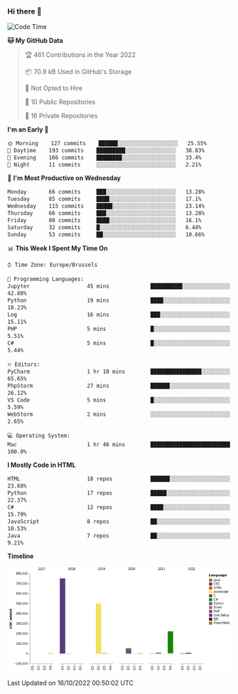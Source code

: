 ### Hi there 👋

<!--START_SECTION:waka-->
![Code Time](http://img.shields.io/badge/Code%20Time-1%2C127%20hrs%2045%20mins-blue)

**🐱 My GitHub Data** 

> 🏆 461 Contributions in the Year 2022
 > 
> 📦 70.9 kB Used in GitHub's Storage 
 > 
> 🚫 Not Opted to Hire
 > 
> 📜 10 Public Repositories 
 > 
> 🔑 16 Private Repositories  
 > 
**I'm an Early 🐤** 

```text
🌞 Morning    127 commits    ██████░░░░░░░░░░░░░░░░░░░   25.55% 
🌆 Daytime    193 commits    █████████░░░░░░░░░░░░░░░░   38.83% 
🌃 Evening    166 commits    ████████░░░░░░░░░░░░░░░░░   33.4% 
🌙 Night      11 commits     ░░░░░░░░░░░░░░░░░░░░░░░░░   2.21%

```
📅 **I'm Most Productive on Wednesday** 

```text
Monday       66 commits     ███░░░░░░░░░░░░░░░░░░░░░░   13.28% 
Tuesday      85 commits     ████░░░░░░░░░░░░░░░░░░░░░   17.1% 
Wednesday    115 commits    █████░░░░░░░░░░░░░░░░░░░░   23.14% 
Thursday     66 commits     ███░░░░░░░░░░░░░░░░░░░░░░   13.28% 
Friday       80 commits     ████░░░░░░░░░░░░░░░░░░░░░   16.1% 
Saturday     32 commits     █░░░░░░░░░░░░░░░░░░░░░░░░   6.44% 
Sunday       53 commits     ██░░░░░░░░░░░░░░░░░░░░░░░   10.66%

```


📊 **This Week I Spent My Time On** 

```text
⌚︎ Time Zone: Europe/Brussels

💬 Programming Languages: 
Jupyter                  45 mins             ██████████░░░░░░░░░░░░░░░   42.88% 
Python                   19 mins             ████░░░░░░░░░░░░░░░░░░░░░   18.23% 
Log                      16 mins             ███░░░░░░░░░░░░░░░░░░░░░░   15.11% 
PHP                      5 mins              █░░░░░░░░░░░░░░░░░░░░░░░░   5.51% 
C#                       5 mins              █░░░░░░░░░░░░░░░░░░░░░░░░   5.44%

🔥 Editors: 
PyCharm                  1 hr 10 mins        ████████████████░░░░░░░░░   65.65% 
PhpStorm                 27 mins             ██████░░░░░░░░░░░░░░░░░░░   26.12% 
VS Code                  5 mins              █░░░░░░░░░░░░░░░░░░░░░░░░   5.59% 
WebStorm                 2 mins              ░░░░░░░░░░░░░░░░░░░░░░░░░   2.65%

💻 Operating System: 
Mac                      1 hr 46 mins        █████████████████████████   100.0%

```

**I Mostly Code in HTML** 

```text
HTML                     18 repos            ██████░░░░░░░░░░░░░░░░░░░   23.68% 
Python                   17 repos            █████░░░░░░░░░░░░░░░░░░░░   22.37% 
C#                       12 repos            ████░░░░░░░░░░░░░░░░░░░░░   15.79% 
JavaScript               8 repos             ██░░░░░░░░░░░░░░░░░░░░░░░   10.53% 
Java                     7 repos             ██░░░░░░░░░░░░░░░░░░░░░░░   9.21%

```


**Timeline**

![Chart not found](https://raw.githubusercontent.com/guillaumedeplancke/guillaumedeplancke/main/charts/bar_graph.png) 


 Last Updated on 16/10/2022 00:50:02 UTC
<!--END_SECTION:waka-->

